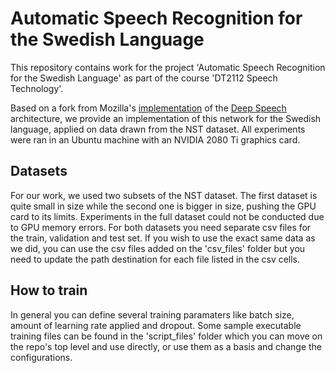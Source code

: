 # Automatic Speech Recognition for the Swedish Language

This repository contains work for the project 'Automatic Speech Recognition for the Swedish Language' as part of the course 'DT2112 Speech Technology'.  
  
Based on a fork from Mozilla's [implementation](https://github.com/mozilla/DeepSpeech) of the [Deep Speech](https://arxiv.org/abs/1412.5567) architecture, we provide an implementation of this network for the Swedish language, applied on data drawn from the NST dataset. All experiments were ran in an Ubuntu machine with an NVIDIA 2080 Ti graphics card.

## Datasets

For our work, we used two subsets of the NST dataset. The first dataset is quite small in size while the second one is bigger in size, pushing the GPU card to its limits. Experiments in the full dataset could not be conducted due to GPU memory errors. For both datasets you need separate csv files for the train, validation and test set. If you wish to use the exact same data as we did, you can use the csv files added on the 'csv_files' folder but you need to update the path destination for each file listed in the csv cells. 

## How to train

In general you can define several training paramaters like batch size, amount of learning rate applied and dropout. Some sample executable training files can be found in the 'script_files' folder which you can move on the repo's top level and use directly, or use them as a basis and change the configurations. 
